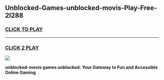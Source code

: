 
## Unblocked-Games-unblocked-movis-Play-Free-2l288
<h3>
<a href="https://premium76.site?title=unblocked-movis&ref=18A1">CLICK TO PLAY</a></h3>
<hr>

<h3>
<a href="https://premium76.site?title=unblocked-movis&ref=18A1">CLICK 2 PLAY</a>
  
</h3>

<a href="https://premium76.site?title=unblocked-movis&ref=18A1"><img src="https://clearcache.store/games.png"></a>


**unblocked-movis games unblocked: Your Gateway to Fun and Accessible Online Gaming**
